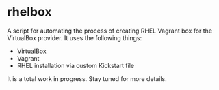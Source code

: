 # rhelbox

A script for automating the process of creating RHEL Vagrant box for the VirtualBox provider.  It uses the following things:
- VirtualBox
- Vagrant
- RHEL installation via custom Kickstart file

It is a total work in progress.  Stay tuned for more details.